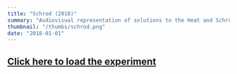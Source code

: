 ```yaml
---
title: "Schrod (2018)"
summary: "Audiovisual representation of solutions to the Heat and Schrödinger's equation."
thumbnail: "/thumbs/schrod.png"
date: "2018-01-01"
---
```


## [Click here to load the experiment](/inc/schrod)